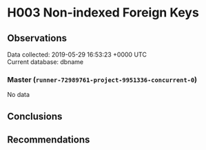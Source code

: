 # H003 Non-indexed Foreign Keys #

## Observations ##
Data collected: 2019-05-29 16:53:23 +0000 UTC  
Current database: dbname  

### Master (`runner-72989761-project-9951336-concurrent-0`) ###


No data


## Conclusions ##


## Recommendations ##

